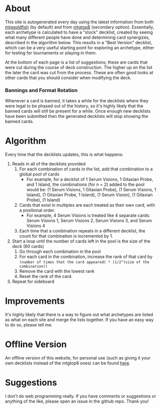 # About

This site is autogenerated every day using the latest information from both [mtggoldfish](https://www.mtggoldfish.com) (by default) and from [mtgtop8](http://mtgtop8.com) (secondary option). Essentially, each archetype is calculated to have a "stock" decklist, created by seeing what many different people have done and determining card synergizes, described in the algorithm below. This results in a "Best Version" decklist, which can be a very useful starting point for exploring an archetype, either for testing for tournaments or playing in them.

At the bottom of each page is a list of suggestions; these are cards that were cut during the course of deck construction. The higher up on the list the later the card was cut from the process. These are often good looks at other cards that you should consider when modifying the deck.

### Bannings and Format Rotation

Whenever a card is banned, it takes a while for the decklists where they were legal to be phased out of the history, so it's highly likely that the banned cards will still be present for a while. Once enough new decklists have been submitted then the generated decklists will stop showing the banned cards.

# Algorithm

Every time that the decklists updates, this is what happens:

1. Reads in all of the decklists provided
    1. For each combination of cards in the list, add that combination to a global pool of cards
        * For example, for a decklist of 1 Serum Visions, 1 Gitaxian Probe, and 1 Island, the combinations (for n = 2) added to the pool would be: (1 Serum Visions, 1 Gitaxian Probe), (1 Serum Visions, 1 Island), (1 Gitaxian Probe, 1 Island), (1 Serum Vision), (1 Gitaxian Probe), (1 Island)
    2. Cards that exist in multiples are each treated as their own card, with a positional order.
        * For example, 4 Serum Visions is treated like 4 separate cards: Serum Visions 1, Serum Visions 2, Serum Visions 3, and Serum Visions 4
    3. Each time that a combination repeats in a different decklist, the count for that combination is incremented by 1.
2. Start a loop until the number of cards left in the pool is the size of the deck (60 cards)
    1. Go through each combination in the pool
    2. For each card in the combination, increase the rank of that card by ``(number of times that the card appeared) * (1/2^(size of the combination))``
    3. Remove the card with the lowest rank
    4. Reset the rank of the card.
3. Repeat for sideboard

# Improvements

It's highly likely that there is a way to figure out what archetypes are listed as what on each site and merge the lists together. If you have an easy way to do so, please tell me.

# Offline Version

An offline version of this website, for personal use (such as giving it your own decklists instead of the mtgtop8 ones) can be found [here](https://github.com/MrTyton/deckbuilding).

# Suggestions

I don't do web programming really. If you have comments or suggestions or anything of the like, please open an issue in the github repo. Thank you!